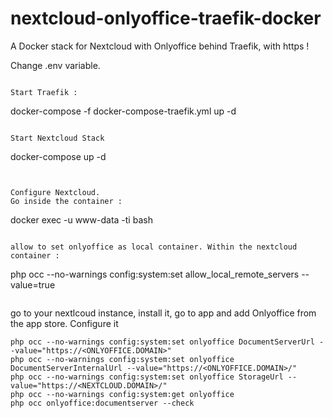 # nextcloud-onlyoffice-traefik-docker
A Docker stack for Nextcloud with Onlyoffice behind Traefik, with https !


Change .env variable.

```

Start Traefik :
```
docker-compose -f docker-compose-traefik.yml up -d
```

Start Nextcloud Stack
```
docker-compose up -d
```


Configure Nextcloud.
Go inside the container :
```
docker exec -u www-data -ti <nextcloud app container> bash
```

allow to set onlyoffice as local container. Within the nextcloud container :
```
php occ --no-warnings config:system:set allow_local_remote_servers --value=true
```

```

go to your nextlcoud instance, install it, go to app and add Onlyoffice from the app store.
Configure it

```
php occ --no-warnings config:system:set onlyoffice DocumentServerUrl --value="https://<ONLYOFFICE.DOMAIN>"
php occ --no-warnings config:system:set onlyoffice DocumentServerInternalUrl --value="https://<ONLYOFFICE.DOMAIN>/"
php occ --no-warnings config:system:set onlyoffice StorageUrl --value="https://<NEXTCLOUD.DOMAIN>/"
php occ --no-warnings config:system:get onlyoffice
php occ onlyoffice:documentserver --check
```

